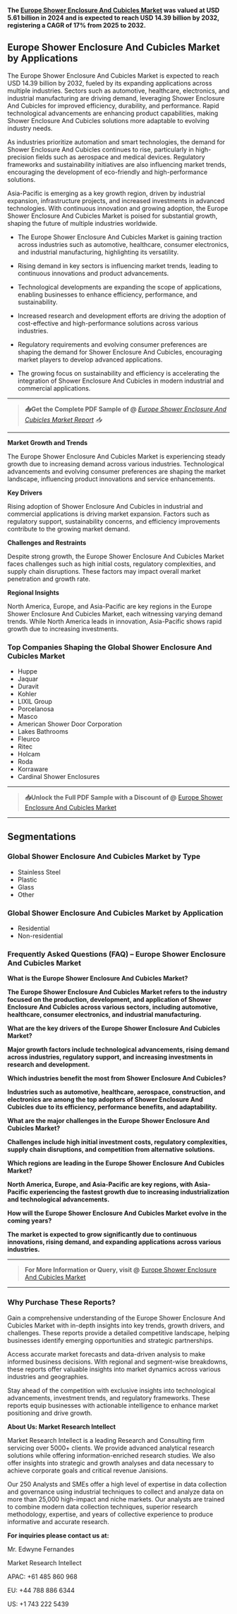 <p><strong>The <a href="https://www.marketresearchintellect.com/download-sample/?rid=1075576&amp;utm_source=Pulse-April-Europe&amp;utm_medium=852">Europe Shower Enclosure And Cubicles Market</a> was valued at USD 5.61 billion in 2024 and is expected to reach USD 14.39 billion by 2032, registering a CAGR of 17% from 2025 to 2032.</strong></p><h2>Europe Shower Enclosure And Cubicles Market by Applications&nbsp;</h2><p><p>The Europe Shower Enclosure And Cubicles Market is expected to reach USD 14.39 billion by 2032, fueled by its expanding applications across multiple industries. Sectors such as automotive, healthcare, electronics, and industrial manufacturing are driving demand, leveraging Shower Enclosure And Cubicles for improved efficiency, durability, and performance. Rapid technological advancements are enhancing product capabilities, making Shower Enclosure And Cubicles solutions more adaptable to evolving industry needs.</p><p>As industries prioritize automation and smart technologies, the demand for Shower Enclosure And Cubicles continues to rise, particularly in high-precision fields such as aerospace and medical devices. Regulatory frameworks and sustainability initiatives are also influencing market trends, encouraging the development of eco-friendly and high-performance solutions.</p><p>Asia-Pacific is emerging as a key growth region, driven by industrial expansion, infrastructure projects, and increased investments in advanced technologies. With continuous innovation and growing adoption, the Europe Shower Enclosure And Cubicles Market is poised for substantial growth, shaping the future of multiple industries worldwide.</p></p><ul><li><p>The Europe Shower Enclosure And Cubicles Market is gaining traction across industries such as automotive, healthcare, consumer electronics, and industrial manufacturing, highlighting its versatility.</p></li><li><p>Rising demand in key sectors is influencing market trends, leading to continuous innovations and product advancements.</p></li><li><p>Technological developments are expanding the scope of applications, enabling businesses to enhance efficiency, performance, and sustainability.</p></li><li><p>Increased research and development efforts are driving the adoption of cost-effective and high-performance solutions across various industries.</p></li><li><p>Regulatory requirements and evolving consumer preferences are shaping the demand for Shower Enclosure And Cubicles, encouraging market players to develop advanced applications.</p></li><li><p>The growing focus on sustainability and efficiency is accelerating the integration of Shower Enclosure And Cubicles in modern industrial and commercial applications.</p></li></ul><hr /><blockquote><p><strong><span class="font-[700]">📥Get the Complete PDF Sample of @ </span></strong><em><span class="font-[700]"><a href="https://www.marketresearchintellect.com/download-sample/?rid=1075576&amp;utm_source=Pulse-April-Europe&amp;utm_medium=852" target="_blank" data-tracking-control-name="article-ssr-frontend-pulse_little-text-block" data-tracking-will-navigate="" data-test-link="">Europe Shower Enclosure And Cubicles Market Report</a>&nbsp;📥</span></em></p></blockquote><hr /><p class="" data-start="77" data-end="360"><strong data-start="77" data-end="105">Market Growth and Trends</strong></p><p class="" data-start="77" data-end="360">The Europe Shower Enclosure And Cubicles Market is experiencing steady growth due to increasing demand across various industries. Technological advancements and evolving consumer preferences are shaping the market landscape, influencing product innovations and service enhancements.</p><p class="" data-start="362" data-end="606"><strong data-start="362" data-end="377">Key Drivers</strong></p><p class="" data-start="362" data-end="606">Rising adoption of Shower Enclosure And Cubicles in industrial and commercial applications is driving market expansion. Factors such as regulatory support, sustainability concerns, and efficiency improvements contribute to the growing market demand.</p><p class="" data-start="608" data-end="849"><strong data-start="608" data-end="637">Challenges and Restraints</strong></p><p class="" data-start="608" data-end="849">Despite strong growth, the Europe Shower Enclosure And Cubicles Market faces challenges such as high initial costs, regulatory complexities, and supply chain disruptions. These factors may impact overall market penetration and growth rate.</p><p class="" data-start="851" data-end="1095"><strong data-start="851" data-end="872">Regional Insights</strong></p><p class="" data-start="851" data-end="1095">North America, Europe, and Asia-Pacific are key regions in the Europe Shower Enclosure And Cubicles Market, each witnessing varying demand trends. While North America leads in innovation, Asia-Pacific shows rapid growth due to increasing investments.</p><p><h3>Top Companies Shaping the Global Shower Enclosure And Cubicles Market </h3><ul><li>Huppe</li><li> Jaquar</li><li> Duravit</li><li> Kohler</li><li> LIXIL Group</li><li> Porcelanosa</li><li> Masco</li><li> American Shower Door Corporation</li><li> Lakes Bathrooms</li><li> Fleurco</li><li> Ritec</li><li> Holcam</li><li> Roda</li><li> Korraware</li><li> Cardinal Shower Enclosures</li></ul></p><hr /><blockquote><p><strong>📥Unlock the Full PDF Sample with a Discount of @</strong> <a href="https://www.marketresearchintellect.com/ask-for-discount/?rid=1075576&amp;utm_source=Pulse-April-Europe&amp;utm_medium=852">Europe Shower Enclosure And Cubicles Market</a></p></blockquote><hr /><p><h2>Segmentations</h2><h3>Global Shower Enclosure And Cubicles Market by Type</h3><ul><li>Stainless Steel</li><li>Plastic</li><li>Glass</li><li>Other</li></ul><h3>Global Shower Enclosure And Cubicles Market by Application</h3><ul><li>Residential</li><li>Non-residential</li></ul></p><h3><strong>Frequently Asked Questions (FAQ) &ndash; Europe Shower Enclosure And Cubicles Market</strong></h3><p><strong>What is the Europe Shower Enclosure And Cubicles Market?</strong></p><p><strong>The Europe Shower Enclosure And Cubicles Market refers to the industry focused on the production, development, and application of Shower Enclosure And Cubicles across various sectors, including automotive, healthcare, consumer electronics, and industrial manufacturing.</strong></p><p><strong>What are the key drivers of the Europe Shower Enclosure And Cubicles Market?</strong></p><p><strong>Major growth factors include technological advancements, rising demand across industries, regulatory support, and increasing investments in research and development.</strong></p><p><strong>Which industries benefit the most from Shower Enclosure And Cubicles?</strong></p><p><strong>Industries such as automotive, healthcare, aerospace, construction, and electronics are among the top adopters of Shower Enclosure And Cubicles due to its efficiency, performance benefits, and adaptability.</strong></p><p><strong>What are the major challenges in the Europe Shower Enclosure And Cubicles Market?</strong></p><p><strong>Challenges include high initial investment costs, regulatory complexities, supply chain disruptions, and competition from alternative solutions.</strong></p><p><strong>Which regions are leading in the Europe Shower Enclosure And Cubicles Market?</strong></p><p><strong>North America, Europe, and Asia-Pacific are key regions, with Asia-Pacific experiencing the fastest growth due to increasing industrialization and technological advancements.</strong></p><p><strong>How will the Europe Shower Enclosure And Cubicles Market evolve in the coming years?</strong></p><p><strong>The market is expected to grow significantly due to continuous innovations, rising demand, and expanding applications across various industries.</strong></p><hr /><blockquote><p><span class="font-[700]"><strong>For More Information or Query, visit&nbsp;@</strong>&nbsp;</span><span class="font-[700]"><a href="https://www.marketresearchintellect.com/product/shower-enclosure-and-cubicles-market/?utm_source=Linkedin&utm_medium=852" target="_blank" data-tracking-control-name="article-ssr-frontend-pulse_little-text-block" data-tracking-will-navigate="" data-test-link="">Europe Shower Enclosure And Cubicles Market</a></span></p></blockquote><hr /><h3><strong data-start="0" data-end="31">Why Purchase These Reports?</strong></h3><p class="" data-start="35" data-end="297">Gain a comprehensive understanding of the Europe Shower Enclosure And Cubicles Market with in-depth insights into key trends, growth drivers, and challenges. These reports provide a detailed competitive landscape, helping businesses identify emerging opportunities and strategic partnerships.</p><p class="" data-start="299" data-end="540">Access accurate market forecasts and data-driven analysis to make informed business decisions. With regional and segment-wise breakdowns, these reports offer valuable insights into market dynamics across various industries and geographies.</p><p class="" data-start="542" data-end="784">Stay ahead of the competition with exclusive insights into technological advancements, investment trends, and regulatory frameworks. These reports equip businesses with actionable intelligence to enhance market positioning and drive growth.</p><p><strong><span class="font-[700]">About Us: Market Research Intellect</span></strong></p><p><span class="">Market Research Intellect is a leading Research and Consulting firm servicing over 5000+ clients. We provide advanced analytical research solutions while offering information-enriched research studies.&nbsp;</span>We also offer insights into strategic and growth analyses and data necessary to achieve corporate goals and critical revenue Janisions.</p><p><span class="">Our 250 Analysts and SMEs offer a high level of expertise in data collection and governance using industrial techniques to collect and analyze data on more than 25,000 high-impact and niche markets. Our analysts are trained to combine modern data collection techniques, superior research methodology, expertise, and years of collective experience to produce informative and accurate research.</span></p><p><strong>For inquiries please contact us at:</strong></p><p>Mr. Edwyne Fernandes</p><p>Market Research Intellect</p><p>APAC: +61 485 860 968</p><p>EU: +44 788 886 6344</p><p>US: +1 743 222 5439</p>